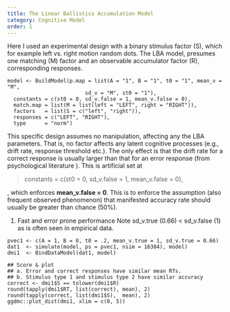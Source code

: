 ```yaml
---
title: The Linear Ballistics Accumulation Model
category: Cognitive Model
order: 1
---
```



Here I used an experimental design with a binary stimulus factor (S),
which for example left vs. right motion random dots. The LBA model,
presumes one matching (M) factor and an observable accumulator factor (R),
corresponding responses. 


```
model <- BuildModel(p.map = list(A = "1", B = "1", t0 = "1", mean_v = "M",
                         sd_v = "M", st0 = "1"),
  constants = c(st0 = 0, sd_v.false = 1, mean_v.false = 0),
  match.map = list(M = list(left = "LEFT", right = "RIGHT")),
  factors   = list(S = c("left", "right")),
  responses = c("LEFT", "RIGHT"),
  type      = "norm")
```


This specific design assumes no manipulation, affecting any the LBA
parameters. That is, no factor affects any latent cognitive
processes (e.g., drift rate, response threshold etc.). The only effect
is that the
drift rate for a correct response is usually
larger than that for an error response (from psychological literature ).
This is artificial set at

> constants = c(st0 = 0, sd_v.false = 1, mean_v.false = 0),

, which enforces **mean_v.false = 0**. This is to enforce the
assumption (also frequent observed phenomenon) that manifested
accuracy rate should usually be greater than chance (50%).

1. Fast and error prone performance
Note sd_v.true (0.66) < sd_v.false (1) as is often seen in empirical data.


```
pvec1 <- c(A = 1, B = 0, t0 = .2, mean_v.true = 1, sd_v.true = 0.66)
dat1  <- simulate(model, ps = pvec1, nsim = 16384), model)
dmi1  <- BindDataModel(dat1, model)

```



```
## Score & plot
## a. Error and correct responses have similar mean RTs.
## b. Stimulus type 1 and stimulus type 2 have similar accuracy
correct <- dmi1$S == tolower(dmi1$R)
round(tapply(dmi1$RT, list(correct), mean), 2)
round(tapply(correct, list(dmi1$S),  mean), 2)
ggdmc::plot_dist(dmi1, xlim = c(0, 5))
```
